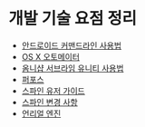 # 개발 기술 요점 정리

* <a href="./android/command_line">안드로이드 커맨드라인 사용법</a>
* <a href="./osx/automator">OS X 오토메이터</a>
* <a href="./omnisharp_sublime_unity">옴니샵 서브라임 유니티 사용법</a>
* <a href="./perforce/">퍼포스</a>
* <a href="./spine/user_guide">스파인 유저 가이드</a>
* <a href="./spine/change_log">스파인 변경 사항</a>
* <a href="./unreal_engine/">언리얼 엔진</a>
